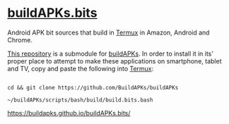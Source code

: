 # [buildAPKs.bits](https://github.com/BuildAPKs/buildAPKs.bits)
Android APK bit sources that build in [Termux](https://github.com/termux) in Amazon, Android and Chrome.

[This repository](https://github.com/BuildAPKs/buildAPKs.bits/) is a submodule for [buildAPKs](https://github.com/BuildAPKs/buildAPKs).  In order to install it in its' proper place to attempt to make these applications on smartphone, tablet and TV, copy and paste the following into [Termux](https://github.com/termux):

```

cd && git clone https://github.com/BuildAPKs/buildAPKs

~/buildAPKs/scripts/bash/build/build.bits.bash

```

https://buildapks.github.io/buildAPKs.bits/

<!-- EOF README.md -->
